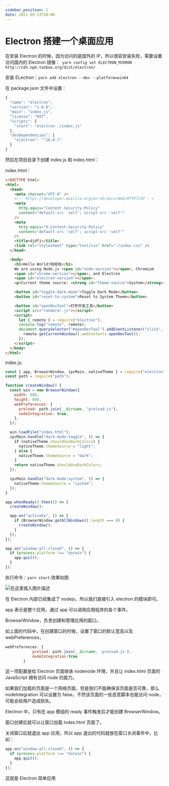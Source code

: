 ```yaml
---
sidebar_position: 1
date: 2021-09-13T10:00
---
```

# Electron 搭建一个桌面应用

在安装 Electron 的时候，因为访问的是国外的 IP，所以很容安装失败，需要设置访问国内的 Electron 镜像：` yarn config set ELECTRON_MIRROR http://cdn.npm.taobao.org/dist/electron/`

安装 ELectron：`yarn add electron --dev --platform=win64`

在 package.json 文件中设置：

```javascript
{
  "name": "electron",
  "version": "1.0.0",
  "main": "index.js",
  "license": "MIT",
  "scripts": {
    "start": "electron ./index.js"
  },
  "devDependencies": {
    "electron": "^16.0.7"
  }
}

```

然后在项目目录下创建 index.js 和 index.html：

index.html：

```html
<!DOCTYPE html>
<html>
  <head>
    <meta charset="UTF-8" />
    <!-- https://developer.mozilla.org/en-US/docs/Web/HTTP/CSP -->
    <meta
      http-equiv="Content-Security-Policy"
      content="default-src 'self'; script-src 'self'"
    />
    <meta
      http-equiv="X-Content-Security-Policy"
      content="default-src 'self'; script-src 'self'"
    />
    <title>djdfj</title>
    <link rel="stylesheet" type="text/css" href="./index.css" />
  </head>

  <body>
    <h1>Hello World!哈哈哈</h1>
    We are using Node.js <span id="node-version"></span>, Chromium
    <span id="chrome-version"></span>, and Electron
    <span id="electron-version"></span>.
    <p>Current theme source: <strong id="theme-source">System</strong></p>

    <button id="toggle-dark-mode">Toggle Dark Mode</button>
    <button id="reset-to-system">Reset to System Theme</button>

    <button id="openDevTool">打开开发工具</button>
    <script src="renderer.js"></script>
    <script>
      let { remote } = require("electron");
      console.log("remote", remote);
      document.querySelector("#openDevTool").addEventListener("click", () => {
        remote.getCurrentWindow().webContents.openDevTool();
      });
    </script>
  </body>
</html>
```

index.js:

```javascript
const { app, BrowserWindow, ipcMain, nativeTheme } = require("electron");
const path = require("path");

function createWindow() {
  const win = new BrowserWindow({
    width: 800,
    height: 600,
    webPreferences: {
      preload: path.join(__dirname, "preload.js"),
      nodeIntegration: true,
    },
  });

  win.loadFile("index.html");
  ipcMain.handle("dark-mode:toggle", () => {
    if (nativeTheme.shouldUseDarkColors) {
      nativeTheme.themeSource = "light";
    } else {
      nativeTheme.themeSource = "dark";
    }
    return nativeTheme.shouldUseDarkColors;
  });

  ipcMain.handle("dark-mode:system", () => {
    nativeTheme.themeSource = "system";
  });
}

app.whenReady().then(() => {
  createWindow();

  app.on("activate", () => {
    if (BrowserWindow.getAllWindows().length === 0) {
      createWindow();
    }
  });
});

app.on("window-all-closed", () => {
  if (process.platform !== "darwin") {
    app.quit();
  }
});
```

执行命令：`yarn start`:效果如图


![在这里插入图片描述](https://img-blog.csdnimg.cn/651f11a1feee46bb8c8ef5ebdea0400e.png)


在 Electron 内部已经集成了 nodejs，所以我们直接引入 electron 的模块即可。

app 表示是整个应用，通过 app 可以调用应用程序的各个事件。

BrowserWindow，负责创建和管理应用的窗口。

如上面的代码中，在创建窗口的时候，设置了窗口的默认宽高以及 webPreferences，

```javascript
webPreferences: {
            preload: path.join(__dirname, 'preload.js'),
            nodeIntegration:true
        }
```

这一项配置是给 Electron 页面继承 nodenode 环境，并且让 index.html 页面的 JavaScript 拥有访问 node 的能力。

如果我们加载的页面是一个网络页面，但是我们不能确保该页面是否可靠，那么 nodeIntegration 可以设置为 false，不然该页面的一些恶意脚本也能访问 node，可能会给用户造成损失。

Electron 中，只有在 app 模组的 ready 事件触发后才能创建 BrowserWindow。

窗口创建后就可以让窗口加载 index.html 页面了。

关闭窗口后就退出 app 应用，所以 app 退出的代码就放在窗口关闭事件中，比如：

```javascript
app.on("window-all-closed", () => {
  if (process.platform !== "darwin") {
    app.quit();
  }
});
```

这就是 Electron 简单应用
